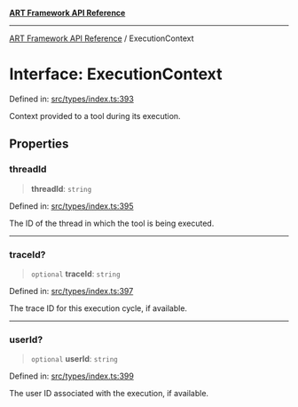[**ART Framework API Reference**](../README.md)

***

[ART Framework API Reference](../README.md) / ExecutionContext

# Interface: ExecutionContext

Defined in: [src/types/index.ts:393](https://github.com/hashangit/ART/blob/a8524de337702d2ec210d86aff2464ac0aeed73e/src/types/index.ts#L393)

Context provided to a tool during its execution.

## Properties

### threadId

> **threadId**: `string`

Defined in: [src/types/index.ts:395](https://github.com/hashangit/ART/blob/a8524de337702d2ec210d86aff2464ac0aeed73e/src/types/index.ts#L395)

The ID of the thread in which the tool is being executed.

***

### traceId?

> `optional` **traceId**: `string`

Defined in: [src/types/index.ts:397](https://github.com/hashangit/ART/blob/a8524de337702d2ec210d86aff2464ac0aeed73e/src/types/index.ts#L397)

The trace ID for this execution cycle, if available.

***

### userId?

> `optional` **userId**: `string`

Defined in: [src/types/index.ts:399](https://github.com/hashangit/ART/blob/a8524de337702d2ec210d86aff2464ac0aeed73e/src/types/index.ts#L399)

The user ID associated with the execution, if available.

